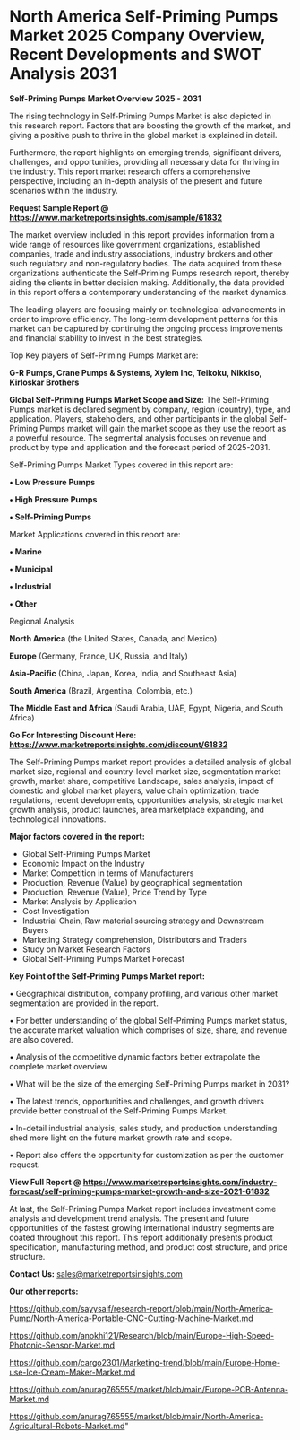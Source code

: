 # North America Self-Priming Pumps Market 2025 Company Overview, Recent Developments and SWOT Analysis 2031

<Strong> Self-Priming Pumps Market Overview 2025 - 2031</strong>

The rising technology in Self-Priming Pumps Market is also depicted in this research report. Factors that are boosting the growth of the market, and giving a positive push to thrive in the global market is explained in detail.

Furthermore, the report highlights on emerging trends, significant drivers, challenges, and opportunities, providing all necessary data for thriving in the industry. This report market research offers a comprehensive perspective, including an in-depth analysis of the present and future scenarios within the industry.

<strong>Request Sample Report @ <a href=https://www.marketreportsinsights.com/sample/61832>https://www.marketreportsinsights.com/sample/61832</a></strong>

The market overview included in this report provides information from a wide range of resources like government organizations, established companies, trade and industry associations, industry brokers and other such regulatory and non-regulatory bodies. The data acquired from these organizations authenticate the Self-Priming Pumps research report, thereby aiding the clients in better decision making. Additionally, the data provided in this report offers a contemporary understanding of the market dynamics.

The leading players are focusing mainly on technological advancements in order to improve efficiency. The long-term development patterns for this market can be captured by continuing the ongoing process improvements and financial stability to invest in the best strategies.

Top Key players of Self-Priming Pumps Market are:

<strong>G-R Pumps, Crane Pumps & Systems, Xylem Inc, Teikoku, Nikkiso, Kirloskar Brothers</strong>

<strong><b>Global Self-Priming Pumps Market Scope and Size:</b></strong>
The Self-Priming Pumps market is declared segment by company, region (country), type, and application. Players, stakeholders, and other participants in the global Self-Priming Pumps market will gain the market scope as they use the report as a powerful resource. The segmental analysis focuses on revenue and product by type and application and the forecast period of 2025-2031.

Self-Priming Pumps Market Types covered in this report are:

<strong>• Low Pressure Pumps

• High Pressure Pumps

• Self-Priming Pumps</strong>

Market Applications covered in this report are:

<strong>• Marine

• Municipal

• Industrial

• Other</strong> 

Regional Analysis

<strong>North America</strong> (the United States, Canada, and Mexico)

<strong>Europe</strong> (Germany, France, UK, Russia, and Italy)

<strong>Asia-Pacific</strong> (China, Japan, Korea, India, and Southeast Asia)

<strong>South America</strong> (Brazil, Argentina, Colombia, etc.)

<strong>The Middle East and Africa</strong> (Saudi Arabia, UAE, Egypt, Nigeria, and South Africa)

<strong>Go For Interesting Discount Here: <a href=https://www.marketreportsinsights.com/discount/61832>https://www.marketreportsinsights.com/discount/61832</a></strong>

The Self-Priming Pumps market report provides a detailed analysis of global market size, regional and country-level market size, segmentation market growth, market share, competitive Landscape, sales analysis, impact of domestic and global market players, value chain optimization, trade regulations, recent developments, opportunities analysis, strategic market growth analysis, product launches, area marketplace expanding, and technological innovations.

<strong><b>Major factors covered in the report:</b></strong>
<ul>
  <li>Global Self-Priming Pumps Market </li>
  <li>Economic Impact on the Industry</li>
  <li>Market Competition in terms of Manufacturers</li>
  <li>Production, Revenue (Value) by geographical segmentation</li>
  <li>Production, Revenue (Value), Price Trend by Type</li>
  <li>Market Analysis by Application</li>
  <li>Cost Investigation</li>
  <li>Industrial Chain, Raw material sourcing strategy and Downstream Buyers</li>
  <li>Marketing Strategy comprehension, Distributors and Traders</li>
  <li>Study on Market Research Factors</li>
  <li>Global Self-Priming Pumps Market Forecast</li>
</ul>

<strong><b>Key Point of the Self-Priming Pumps Market report:</b></strong>

• Geographical distribution, company profiling, and various other market segmentation are provided in the report.

• For better understanding of the global Self-Priming Pumps market status, the accurate market valuation which comprises of size, share, and revenue are also covered.

• Analysis of the competitive dynamic factors better extrapolate the complete market overview

• What will be the size of the emerging Self-Priming Pumps market in 2031?

• The latest trends, opportunities and challenges, and growth drivers provide better construal of the Self-Priming Pumps Market.

• In-detail industrial analysis, sales study, and production understanding shed more light on the future market growth rate and scope.

• Report also offers the opportunity for customization as per the customer request.

<strong><b>View Full Report @ <a href=https://www.marketreportsinsights.com/industry-forecast/self-priming-pumps-market-growth-and-size-2021-61832>https://www.marketreportsinsights.com/industry-forecast/self-priming-pumps-market-growth-and-size-2021-61832</a></b></strong>


At last, the Self-Priming Pumps Market report includes investment come analysis and development trend analysis. The present and future opportunities of the fastest growing international industry segments are coated throughout this report. This report additionally presents product specification, manufacturing method, and product cost structure, and price structure.

<strong>Contact Us:</strong>
sales@marketreportsinsights.com

<strong>Our other reports:</strong>

<a href=https://github.com/sayysaif/research-report/blob/main/North-America-Pump/North-America-Portable-CNC-Cutting-Machine-Market.md>https://github.com/sayysaif/research-report/blob/main/North-America-Pump/North-America-Portable-CNC-Cutting-Machine-Market.md</a>

<a href=https://github.com/anokhi121/Research/blob/main/Europe-High-Speed-Photonic-Sensor-Market.md>https://github.com/anokhi121/Research/blob/main/Europe-High-Speed-Photonic-Sensor-Market.md</a>

<a href=https://github.com/cargo2301/Marketing-trend/blob/main/Europe-Home-use-Ice-Cream-Maker-Market.md>https://github.com/cargo2301/Marketing-trend/blob/main/Europe-Home-use-Ice-Cream-Maker-Market.md</a>

<a href=https://github.com/anurag765555/market/blob/main/Europe-PCB-Antenna-Market.md>https://github.com/anurag765555/market/blob/main/Europe-PCB-Antenna-Market.md</a>

<a href=https://github.com/anurag765555/market/blob/main/North-America-Agricultural-Robots-Market.md>https://github.com/anurag765555/market/blob/main/North-America-Agricultural-Robots-Market.md</a>"
